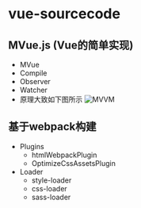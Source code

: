 # vue-sourcecode

## MVue.js (Vue的简单实现)
* MVue
* Compile
* Observer
* Watcher
* 原理大致如下图所示
![MVVM](https://i2.wp.com/imgconvert.csdnimg.cn/aHR0cHM6Ly9zczMuYmRzdGF0aWMuY29tLzcwY0Z2OFNoX1ExWW54R2twb1dLMUhGNmhoeS9pdC91PTE0MjY5MDczMDEsMTI3ODkwMTA5MiZmbT0yNiZncD0wLmpwZw?x-oss-process=image/format,png)

## 基于webpack构建

* Plugins
  * htmlWebpackPlugin
  * OptimizeCssAssetsPlugin
* Loader
  * style-loader
  * css-loader
  * sass-loader